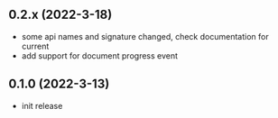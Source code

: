 ## 0.2.x (2022-3-18)
- some api names and signature changed, check documentation for current
- add support for document progress event

## 0.1.0 (2022-3-13)
- init release

